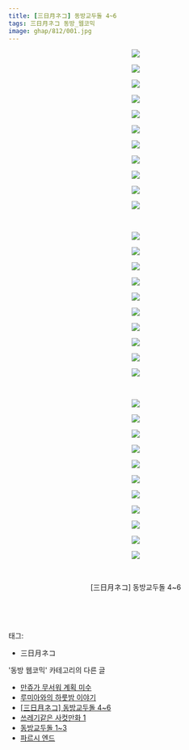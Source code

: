 ```yaml
---
title: [三日月ネコ] 동방교두돌 4~6
tags: 三日月ネコ 동방_웹코믹
image: ghap/812/001.jpg
---
```

<div class="article">
<p style="text-align: center; clear: none; float: none;"><img src="{{ site.nasurl }}/ghap/812/001.jpg"/></p>
<p style="text-align: center; clear: none; float: none;"><img src="{{ site.nasurl }}/ghap/812/002.jpg"/></p>
<p style="text-align: center; clear: none; float: none;"><img src="{{ site.nasurl }}/ghap/812/003.jpg"/></p>
<p style="text-align: center; clear: none; float: none;"><img src="{{ site.nasurl }}/ghap/812/004.jpg"/></p>
<p style="text-align: center; clear: none; float: none;"><img src="{{ site.nasurl }}/ghap/812/005.jpg"/></p>
<p style="text-align: center; clear: none; float: none;"><img src="{{ site.nasurl }}/ghap/812/006.jpg"/></p>
<p style="text-align: center; clear: none; float: none;"><img src="{{ site.nasurl }}/ghap/812/007.jpg"/></p>
<p style="text-align: center; clear: none; float: none;"><img src="{{ site.nasurl }}/ghap/812/008.jpg"/></p>
<p style="text-align: center; clear: none; float: none;"><img src="{{ site.nasurl }}/ghap/812/009.jpg"/></p>
<p style="text-align: center; clear: none; float: none;"><img src="{{ site.nasurl }}/ghap/812/010.jpg"/></p>
<p style="text-align: center; clear: none; float: none;"><img src="{{ site.nasurl }}/ghap/812/011.jpg"/></p>
<p style="text-align: center; clear: none; float: none;"><br/></p>
<p style="text-align: center; clear: none; float: none;"><img src="{{ site.nasurl }}/ghap/812/012.jpg"/></p>
<p style="text-align: center; clear: none; float: none;"><img src="{{ site.nasurl }}/ghap/812/013.jpg"/></p>
<p style="text-align: center; clear: none; float: none;"><img src="{{ site.nasurl }}/ghap/812/014.jpg"/></p>
<p style="text-align: center; clear: none; float: none;"><img src="{{ site.nasurl }}/ghap/812/015.jpg"/></p>
<p style="text-align: center; clear: none; float: none;"><img src="{{ site.nasurl }}/ghap/812/016.jpg"/></p>
<p style="text-align: center; clear: none; float: none;"><img src="{{ site.nasurl }}/ghap/812/017.jpg"/></p>
<p style="text-align: center; clear: none; float: none;"><img src="{{ site.nasurl }}/ghap/812/018.jpg"/></p>
<p style="text-align: center; clear: none; float: none;"><img src="{{ site.nasurl }}/ghap/812/019.jpg"/></p>
<p style="text-align: center; clear: none; float: none;"><img src="{{ site.nasurl }}/ghap/812/020.jpg"/></p>
<p style="text-align: center; clear: none; float: none;"><img src="{{ site.nasurl }}/ghap/812/021.jpg"/></p>
<p style="text-align: center; clear: none; float: none;"><br/></p>
<p style="text-align: center; clear: none; float: none;"><img src="{{ site.nasurl }}/ghap/812/022.jpg"/></p>
<p style="text-align: center; clear: none; float: none;"><img src="{{ site.nasurl }}/ghap/812/023.jpg"/></p>
<p style="text-align: center; clear: none; float: none;"><img src="{{ site.nasurl }}/ghap/812/024.jpg"/></p>
<p style="text-align: center; clear: none; float: none;"><img src="{{ site.nasurl }}/ghap/812/025.jpg"/></p>
<p style="text-align: center; clear: none; float: none;"><img src="{{ site.nasurl }}/ghap/812/026.jpg"/></p>
<p style="text-align: center; clear: none; float: none;"><img src="{{ site.nasurl }}/ghap/812/027.jpg"/></p>
<p style="text-align: center; clear: none; float: none;"><img src="{{ site.nasurl }}/ghap/812/028.jpg"/></p>
<p style="text-align: center; clear: none; float: none;"><img src="{{ site.nasurl }}/ghap/812/029.jpg"/></p>
<p style="text-align: center; clear: none; float: none;"><img src="{{ site.nasurl }}/ghap/812/030.jpg"/></p>
<p style="text-align: center; clear: none; float: none;"><img src="{{ site.nasurl }}/ghap/812/031.jpg"/></p>
<p style="text-align: center; clear: none; float: none;"><img src="{{ site.nasurl }}/ghap/812/032.jpg"/></p>
<p style="text-align: center; clear: none; float: none;"><br/></p>
<p style="text-align: center; clear: none; float: none;">[三日月ネコ] 동방교두돌 4~6</p>
<p style="text-align: center; clear: none; float: none;"><br/></p>
<p><br/></p>
</div><div class="tagTrail">
<p>태그: </p>
<ul>
<li>三日月ネコ</li>
</ul>
</div><div class="another">
<p>'동방 웹코믹' 카테고리의 다른 글</p>
<ul>
<li><a href="/2016-07-13-ghap_836">만쥬가 무서워 계획 미수</a></li>
<li><a href="/2016-07-13-ghap_828">루미아와의 하룻밤 이야기</a></li>
<li><a href="/2016-07-10-ghap_812">[三日月ネコ] 동방교두돌 4~6</a></li>
<li><a href="/2016-07-10-ghap_803">쓰레기같은 사컷만화 1</a></li>
<li><a href="/2016-07-10-ghap_796">동방교두돌 1~3</a></li>
<li><a href="/2016-07-09-ghap_773">파르시 엔드</a></li>
</ul>
</div><div class="cb_module cb_fluid">
<div class="cb_wrt cb_profile">
</div><!-- commentList close -->
</div>